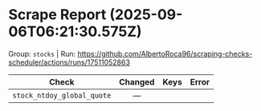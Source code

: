 # Scrape Report (2025-09-06T06:21:30.575Z)

Group: `stocks`  |  Run: https://github.com/AlbertoRoca96/scraping-checks-scheduler/actions/runs/17511052863

| Check | Changed | Keys | Error |
|---|:---:|:--|:--|
| `stock_ntdoy_global_quote` | — |  |  |
